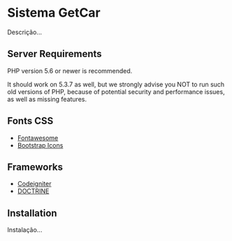 # Sistema GetCar

Descrição...

## Server Requirements

PHP version 5.6 or newer is recommended.

It should work on 5.3.7 as well, but we strongly advise you NOT to run
such old versions of PHP, because of potential security and performance
issues, as well as missing features.

## Fonts CSS
- [Fontawesome](http://fontawesome.io/icon)
- [Bootstrap Icons](http://getbootstrap.com/components/)

## Frameworks

- [Codeigniter](https://codeigniter.com/)
- [DOCTRINE](http://www.doctrine-project.org/)

## Installation

Instalação...


